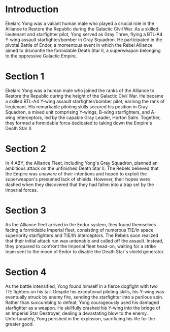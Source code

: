 # Introduction

Ekelarc Yong was a valiant human male who played a crucial role in the Alliance to Restore the Republic during the Galactic Civil War.
As a skilled lieutenant and starfighter pilot, Yong served as Gray Three, flying a BTL-A4 Y-wing assault starfighter/bomber in Gray Squadron.
He participated in the pivotal Battle of Endor, a momentous event in which the Rebel Alliance aimed to dismantle the formidable Death Star II, a superweapon belonging to the oppressive Galactic Empire.

# Section 1

Ekelarc Yong was a human male who joined the ranks of the Alliance to Restore the Republic during the height of the Galactic Civil War.
He became a skilled BTL-A4 Y-wing assault starfighter/bomber pilot, earning the rank of lieutenant.
His remarkable piloting skills secured his position in Gray Squadron, a mixed unit comprising Y-wings, B-wing starfighters, and A-wing interceptors, led by the capable Gray Leader, Horton Salm.
Together, they formed a formidable force dedicated to taking down the Empire's Death Star II.

# Section 2

In 4 ABY, the Alliance Fleet, including Yong's Gray Squadron, planned an ambitious attack on the unfinished Death Star II.
The Rebels believed that the Empire was unaware of their intentions and hoped to exploit the superweapon's presumed lack of shields.
However, their hopes were dashed when they discovered that they had fallen into a trap set by the Imperial forces.

# Section 3

As the Alliance fleet arrived in the Endor system, they found themselves facing a formidable Imperial fleet, consisting of numerous TIE/ln space superiority starfighters and TIE/IN interceptors.
The Rebels soon realized that their initial attack run was untenable and called off the assault.
Instead, they prepared to confront the Imperial fleet head-on, waiting for a strike team sent to the moon of Endor to disable the Death Star's shield generator.

# Section 4

As the battle intensified, Yong found himself in a fierce dogfight with two TIE fighters on his tail.
Despite his exceptional piloting skills, his Y-wing was eventually struck by enemy fire, sending the starfighter into a perilous spin.
Rather than succumbing to defeat, Yong courageously used his damaged starfighter as a weapon.
He skillfully crashed his Y-wing into the bridge of an Imperial Star Destroyer, dealing a devastating blow to the enemy.
Unfortunately, Yong perished in the explosion, sacrificing his life for the greater good.
